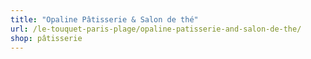 ```yaml
---
title: "Opaline Pâtisserie & Salon de thé"
url: /le-touquet-paris-plage/opaline-patisserie-and-salon-de-the/
shop: pâtisserie
---
```

